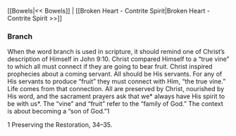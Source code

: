 [[Bowels|<< Bowels]]  |  [[Broken Heart - Contrite Spirit|Broken Heart - Contrite Spirit >>]]

### Branch
When the word branch is used in scripture, it should remind one of Christ’s description of Himself in John 9:10. Christ compared Himself to a “true vine” to which all must connect if they are going to bear fruit. Christ inspired prophecies about a coming servant. All should be His servants. For any of His servants to produce “fruit” they must connect with Him, “the true vine.” Life comes from that connection. All are preserved by Christ, nourished by His word, and the sacrament prayers ask that we* always have His spirit to be with us*. The “vine” and “fruit” refer to the “family of God.” The context is about becoming a “son of God.”1



1 Preserving the Restoration, 34–35.
